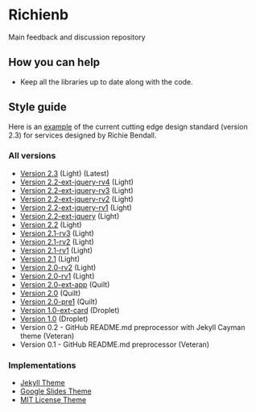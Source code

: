 # Richienb

Main feedback and discussion repository

## How you can help

- Keep all the libraries up to date along with the code.

## Style guide

Here is an [example](https://codepen.io/Richienb/full/VNdyay) of the current cutting edge design standard (version 2.3) for services designed by Richie Bendall.

### All versions

- [Version 2.3](https://codepen.io/Richienb/full/VNdyay) (Light) (Latest)
- [Version 2.2-ext-jquery-rv4](https://codepen.io/Richienb/full/GLMGoG) (Light)
- [Version 2.2-ext-jquery-rv3](https://codepen.io/Richienb/full/GLvxer) (Light)
- [Version 2.2-ext-jquery-rv2](https://codepen.io/Richienb/full/mgMOoN) (Light)
- [Version 2.2-ext-jquery-rv1](https://codepen.io/Richienb/full/PgbVZp) (Light)
- [Version 2.2-ext-jquery](https://codepen.io/Richienb/full/oOLpmx) (Light)
- [Version 2.2](https://codepen.io/Richienb/full/wZwPxL) (Light)
- [Version 2.1-rv3](https://codepen.io/Richienb/full/dawzQR) (Light)
- [Version 2.1-rv2](https://codepen.io/Richienb/full/VgPKpY) (Light)
- [Version 2.1-rv1](https://codepen.io/Richienb/full/omYZNv) (Light)
- [Version 2.1](https://codepen.io/Richienb/full/gqrEdR) (Light)
- [Version 2.0-rv2](https://codepen.io/Richienb/full/gqLPzG) (Light)
- [Version 2.0-rv1](https://codepen.io/Richienb/full/ZwOGRX) (Light)
- [Version 2.0-ext-app](https://codepen.io/Richienb/full/pqJObB) (Quilt)
- [Version 2.0](https://codepen.io/Richienb/full/wNwrrN) (Quilt)
- [Version 2.0-pre1](https://codepen.io/Richienb/full/axBMzZ) (Quilt)
- [Version 1.0-ext-card](https://codepen.io/Richienb/full/mvEJod) (Droplet)
- [Version 1.0](https://codepen.io/Richienb/full/XqObQO) (Droplet)
- Version 0.2 - GitHub README.md preprocessor with Jekyll Cayman theme (Veteran)
- Version 0.1 - GitHub README.md preprocessor (Veteran)

### Implementations

- [Jekyll Theme](https://github.com/Richienb/jekyll-theme-richienb)
- [Google Slides Theme](https://docs.google.com/presentation/d/1urX5LgZrKivuFUnZYOpoRFMyse57LLE3832DMx4i3Hk/edit?usp=sharing)
- [MIT License Theme](https://github.com/Richienb/mit-license-richienb-theme)
